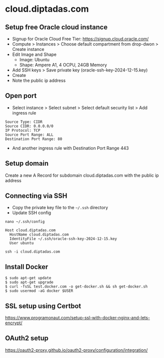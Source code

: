 # cloud.diptadas.com

## Setup free Oracle cloud instance

- Signup for Oracle Cloud Free Tier: https://signup.cloud.oracle.com/
- Compute > Instances > Choose default compartment from drop-dwon > Create instance
- Edit Image and Shape
  - Image: Ubuntu
  - Shape: Ampere A1, 4 OCPU, 24GB Memory
- Add SSH keys > Save private key (oracle-ssh-key-2024-12-15.key)
- Create
- Note the public ip address

## Open port

- Select instance > Select subnet > Select default security list > Add ingress rule 

```
Source Type: CIDR
Source CIDR: 0.0.0.0/0
IP Protocol: TCP
Source Port Range: ALL
Destination Port Range: 80
```

- And another ingress rule with Destination Port Range 443

## Setup domain

Create a new A Record for subdomain cloud.diptadas.com with the public ip address

## Connecting via SSH

- Copy the private key file to the `~/.ssh` directory
- Update SSH config 

```
nano ~/.ssh/config

Host cloud.diptadas.com
  HostName cloud.diptadas.com
  IdentityFile ~/.ssh/oracle-ssh-key-2024-12-15.key
  User ubuntu
```

```
ssh -i cloud.diptadas.com
```

## Install Docker

```
$ sudo apt-get update
$ sudo apt-get upgrade
$ curl -fsSL test.docker.com -o get-docker.sh && sh get-docker.sh
$ sudo usermod -aG docker $USER 
```

## SSL setup using Certbot

https://www.programonaut.com/setup-ssl-with-docker-nginx-and-lets-encrypt/

## OAuth2 setup

https://oauth2-proxy.github.io/oauth2-proxy/configuration/integration/
